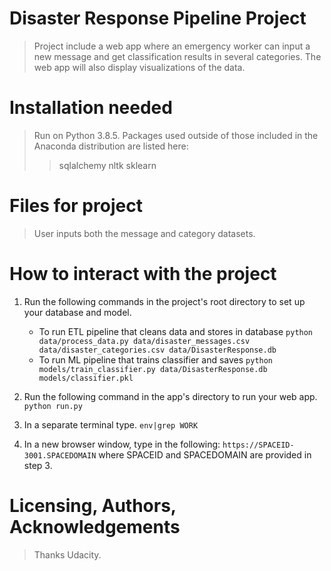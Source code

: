 # Disaster Response Pipeline Project
>  Project include a web app where an emergency worker can input a new message
>  and get classification results in several categories. The web app will also
>  display visualizations of the data.

# Installation needed
> Run on Python 3.8.5. Packages used outside of those included in the Anaconda distribution are listed here:
>> sqlalchemy
>> nltk
>> sklearn

# Files for project
> User inputs both the message and category datasets.

# How to interact with the project
1. Run the following commands in the project's root directory to set up your database and model.

    - To run ETL pipeline that cleans data and stores in database
        `python data/process_data.py data/disaster_messages.csv data/disaster_categories.csv data/DisasterResponse.db`
    - To run ML pipeline that trains classifier and saves
        `python models/train_classifier.py data/DisasterResponse.db models/classifier.pkl`

2. Run the following command in the app's directory to run your web app.
    `python run.py`

3. In a separate terminal type.
    `env|grep WORK`

4. In a new browser window, type in the following:
    `https://SPACEID-3001.SPACEDOMAIN`
   where SPACEID and SPACEDOMAIN are provided in step 3.

# Licensing, Authors, Acknowledgements
> Thanks Udacity.
